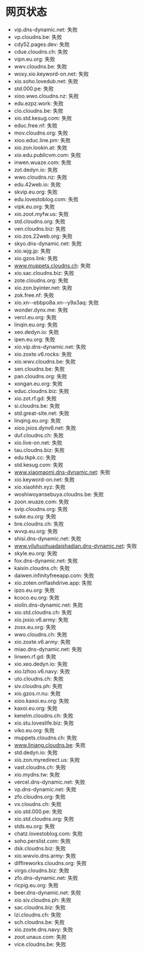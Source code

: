 # 网页状态
- vip.dns-dynamic.net: 失败
- vp.cloudns.be: 失败
- cdy52.pages.dev: 失败
- cdue.cloudns.ch: 失败
- vipn.eu.org: 失败
- wwv.cloudns.be: 失败
- woxy.xio.keyword-on.net: 失败
- xio.soho.lovedub.net: 失败
- std.000.pe: 失败
- xioo.wwo.cloudns.nz: 失败
- edu.ezpz.work: 失败
- clo.cloudns.be: 失败
- xio.std.kesug.com: 失败
- educ.free.nf: 失败
- mov.cloudns.org: 失败
- xioo.educ.line.pm: 失败
- xio.zon.lookin.at: 失败
- xio.edu.publicvm.com: 失败
- inwen.wuaze.com: 失败
- zot.dedyn.io: 失败
- wwo.cloudns.nz: 失败
- edu.42web.io: 失败
- skvip.eu.org: 失败
- edu.lovestoblog.com: 失败
- vipk.eu.org: 失败
- xio.zoot.myfw.us: 失败
- std.cloudns.org: 失败
- ven.cloudns.biz: 失败
- xio.zos.22web.org: 失败
- skyo.dns-dynamic.net: 失败
- xio.wjg.jp: 失败
- xio.gzos.link: 失败
- www.muppets.cloudns.ch: 失败
- xio.sac.cloudns.biz: 失败
- zote.cloudns.org: 失败
- xio.zon.byinter.net: 失败
- zok.free.nf: 失败
- xio.xn--ebbpo8a.xn--y9a3aq: 失败
- wonder.dynx.me: 失败
- vercl.eu.org: 失败
- linqin.eu.org: 失败
- xeo.dedyn.io: 失败
- ipen.eu.org: 失败
- xio.vip.dns-dynamic.net: 失败
- xio.zoxte.v6.rocks: 失败
- xio.wwv.cloudns.be: 失败
- sen.cloudns.be: 失败
- pan.cloudns.org: 失败
- xongan.eu.org: 失败
- educ.cloudns.biz: 失败
- xio.zot.rf.gd: 失败
- si.cloudns.be: 失败
- std.great-site.net: 失败
- linqing.eu.org: 失败
- xioo.jxios.dynv6.net: 失败
- duf.cloudns.ch: 失败
- xio.live-on.net: 失败
- tau.cloudns.biz: 失败
- edu.tkpk.cc: 失败
- std.kesug.com: 失败
- www.xiaomaomi.dns-dynamic.net: 失败
- xio.keyword-on.net: 失败
- xio.xiaohhh.xyz: 失败
- woshiwoyansebuya.cloudns.be: 失败
- zoon.wuaze.com: 失败
- svip.cloudns.org: 失败
- suke.eu.org: 失败
- bre.cloudns.ch: 失败
- wvvp.eu.org: 失败
- shisi.dns-dynamic.net: 失败
- www.yiluhuohuadaishadian.dns-dynamic.net: 失败
- skyle.eu.org: 失败
- fox.dns-dynamic.net: 失败
- kaixin.cloudns.ch: 失败
- daiwen.infinityfreeapp.com: 失败
- xio.zoten.onflashdrive.app: 失败
- ipzo.eu.org: 失败
- kcoco.eu.org: 失败
- xiolin.dns-dynamic.net: 失败
- xio.std.cloudns.ch: 失败
- xio.jxsio.v6.army: 失败
- zosx.eu.org: 失败
- wwo.cloudns.ch: 失败
- xio.zoxte.v6.army: 失败
- miao.dns-dynamic.net: 失败
- linwen.rf.gd: 失败
- xio.xeo.dedyn.io: 失败
- xio.lzhoo.v6.navy: 失败
- uto.cloudns.ch: 失败
- siv.cloudns.ph: 失败
- xio.gzos.rr.nu: 失败
- xioo.kaxoi.eu.org: 失败
- kaxoi.eu.org: 失败
- kenelm.cloudns.ch: 失败
- xio.stu.loveslife.biz: 失败
- viko.eu.org: 失败
- muppets.cloudns.ch: 失败
- www.liniang.cloudns.be: 失败
- std.dedyn.io: 失败
- xio.zon.myredirect.us: 失败
- vast.cloudns.ch: 失败
- xio.mydns.tw: 失败
- vercel.dns-dynamic.net: 失败
- vp.dns-dynamic.net: 失败
- zfo.cloudns.org: 失败
- vx.cloudns.ch: 失败
- xio.std.000.pe: 失败
- xio.std.cloudns.org: 失败
- stds.eu.org: 失败
- chatz.lovestoblog.com: 失败
- soho.perslist.com: 失败
- dsk.cloudns.biz: 失败
- xio.wwvio.dns.army: 失败
- diffireworks.cloudns.org: 失败
- virgo.cloudns.biz: 失败
- zfo.dns-dynamic.net: 失败
- ricpig.eu.org: 失败
- beer.dns-dynamic.net: 失败
- xio.siv.cloudns.ph: 失败
- sac.cloudns.biz: 失败
- lzi.cloudns.ch: 失败
- sch.cloudns.be: 失败
- xio.zoxte.dns.navy: 失败
- zoot.unaux.com: 失败
- vice.cloudns.be: 失败
